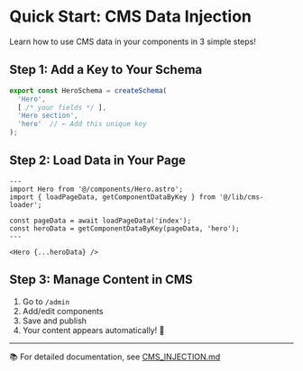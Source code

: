 # Quick Start: CMS Data Injection

Learn how to use CMS data in your components in 3 simple steps!

## Step 1: Add a Key to Your Schema

```typescript
export const HeroSchema = createSchema(
  'Hero',
  [ /* your fields */ ],
  'Hero section',
  'hero'  // ← Add this unique key
);
```

## Step 2: Load Data in Your Page

```astro
---
import Hero from '@/components/Hero.astro';
import { loadPageData, getComponentDataByKey } from '@/lib/cms-loader';

const pageData = await loadPageData('index');
const heroData = getComponentDataByKey(pageData, 'hero');
---

<Hero {...heroData} />
```

## Step 3: Manage Content in CMS

1. Go to `/admin`
2. Add/edit components
3. Save and publish
4. Your content appears automatically! 🎉

---

📚 For detailed documentation, see [CMS_INJECTION.md](./CMS_INJECTION.md)
